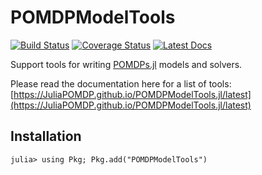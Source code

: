 # POMDPModelTools

[![Build Status](https://travis-ci.org/JuliaPOMDP/POMDPModelTools.jl.svg?branch=master)](https://travis-ci.org/JuliaPOMDP/POMDPModelTools.jl)
[![Coverage Status](https://coveralls.io/repos/github/JuliaPOMDP/POMDPModelTools.jl/badge.svg?branch=master)](https://coveralls.io/github/JuliaPOMDP/POMDPModelTools.jl?branch=master)
[![Latest Docs](https://img.shields.io/badge/docs-latest-blue.svg)](https://JuliaPOMDP.github.io/POMDPModelTools.jl/latest)

Support tools for writing [POMDPs.jl](github.com/JuliaPOMDP/POMDPs.jl) models and solvers.

Please read the documentation here for a list of tools: [https://JuliaPOMDP.github.io/POMDPModelTools.jl/latest](https://JuliaPOMDP.github.io/POMDPModelTools.jl/latest)

## Installation

```julia-repl
julia> using Pkg; Pkg.add("POMDPModelTools")
```
